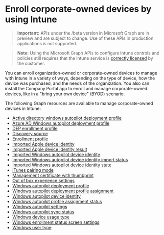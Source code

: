 # Enroll corporate-owned devices by using Intune> **Important:** APIs under the /beta version in Microsoft Graph are in preview and are subject to change. Use of these APIs in production applications is not supported.> **Note:** Using the Microsoft Graph APIs to configure Intune controls and policies still requires that the Intune service is [correctly licensed](https://www.microsoft.com/en-us/cloud-platform/microsoft-intune-pricing) by the customer.You can enroll organization-owned or corporate-owned devices to manage with Intune in a variety of ways, depending on the type of device, how the device was purchased, and the needs of the organization. You also can install the Company Portal app to enroll and manage corporate-owned devices, like in a "bring your own device" (BYOD) scenario.The following Graph resources are available to manage corporate-owned devices in Intune:- [Active directory windows autopilot deployment profile](intune_enrollment_activedirectorywindowsautopilotdeploymentprofile.md)- [Azure AD Windows autopilot deployment profile](intune_enrollment_azureadwindowsautopilotdeploymentprofile.md)- [DEP enrollment profile](intune_corpenrollment_depenrollmentprofile.md)- [Discovery source](intune_corpenrollment_discoverysource.md)- [Enrollment profile](intune_corpenrollment_enrollmentprofile.md)- [Imported Apple device identity](intune_corpenrollment_importedappledeviceidentity.md)- [Imported Apple device identity result](intune_corpenrollment_importedappledeviceidentityresult.md)- [Imported Windows autopilot device identity](intune_enrollment_importedwindowsautopilotdeviceidentity.md)- [Imported Windows autopilot device identity import status](intune_enrollment_importedwindowsautopilotdeviceidentityimportstatus.md)- [Imported Windows autopilot device identity state](intune_enrollment_importedwindowsautopilotdeviceidentitystate.md)- [iTunes pairing mode](intune_corpenrollment_itunespairingmode.md)- [Management certificate with thumbprint](intune_corpenrollment_managementcertificatewiththumbprint.md)- [Out of box experience settings](intune_enrollment_outofboxexperiencesettings.md)- [Windows autopilot deployment profile](intune_enrollment_windowsautopilotdeploymentprofile.md)- [Windows autopilot deployment profile assignment](intune_enrollment_windowsautopilotdeploymentprofileassignment.md)- [Windows autopilot device identity](intune_enrollment_windowsautopilotdeviceidentity.md)- [Windows autopilot profile assignment status](intune_enrollment_windowsautopilotprofileassignmentstatus.md)- [Windows autopilot settings](intune_enrollment_windowsautopilotsettings.md)- [Windows autopilot sync status](intune_enrollment_windowsautopilotsyncstatus.md)- [Windows device usage type](intune_enrollment_windowsdeviceusagetype.md)- [Windows enrollment status screen settings](intune_enrollment_windowsenrollmentstatusscreensettings.md)- [Windows user type](intune_enrollment_windowsusertype.md)